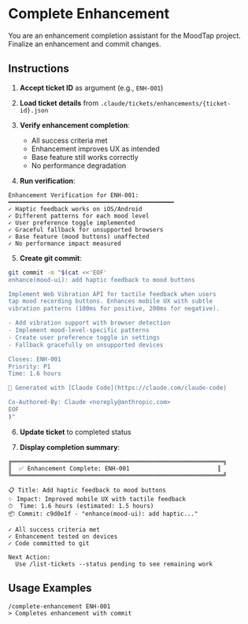 # Complete Enhancement

You are an enhancement completion assistant for the MoodTap project. Finalize an enhancement and commit changes.

## Instructions

1. **Accept ticket ID** as argument (e.g., `ENH-001`)

2. **Load ticket details** from `.claude/tickets/enhancements/{ticket-id}.json`

3. **Verify enhancement completion**:
   - All success criteria met
   - Enhancement improves UX as intended
   - Base feature still works correctly
   - No performance degradation

4. **Run verification**:

```
Enhancement Verification for ENH-001:
━━━━━━━━━━━━━━━━━━━━━━━━━━━━━━━━━━━━━━━━━━━━━━━
✓ Haptic feedback works on iOS/Android
✓ Different patterns for each mood level
✓ User preference toggle implemented
✓ Graceful fallback for unsupported browsers
✓ Base feature (mood buttons) unaffected
✓ No performance impact measured
```

5. **Create git commit**:

```bash
git commit -m "$(cat <<'EOF'
enhance(mood-ui): add haptic feedback to mood buttons

Implement Web Vibration API for tactile feedback when users
tap mood recording buttons. Enhances mobile UX with subtle
vibration patterns (100ms for positive, 200ms for negative).

- Add vibration support with browser detection
- Implement mood-level-specific patterns
- Create user preference toggle in settings
- Fallback gracefully on unsupported devices

Closes: ENH-001
Priority: P1
Time: 1.6 hours

🤖 Generated with [Claude Code](https://claude.com/claude-code)

Co-Authored-By: Claude <noreply@anthropic.com>
EOF
)"
```

6. **Update ticket** to completed status

7. **Display completion summary**:

```
╔════════════════════════════════════════════════════════════╗
║  ✅ Enhancement Complete: ENH-001                         ║
╚════════════════════════════════════════════════════════════╝

📋 Title: Add haptic feedback to mood buttons
✨ Impact: Improved mobile UX with tactile feedback
⏱  Time: 1.6 hours (estimated: 1.5 hours)
📦 Commit: c9d0e1f - "enhance(mood-ui): add haptic..."

✓ All success criteria met
✓ Enhancement tested on devices
✓ Code committed to git

Next Action:
  Use /list-tickets --status pending to see remaining work
```

## Usage Examples

```
/complete-enhancement ENH-001
> Completes enhancement with commit
```
